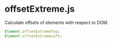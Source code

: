 # offsetExtreme.js
Calculate offsets of elements with respect to DOM.
```javascript
Element.offsetExtremeTop;
Element.offsetExtremeLeft;
```

